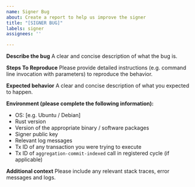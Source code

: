 ```yaml
---
name: Signer Bug
about: Create a report to help us improve the signer
title: "[SIGNER BUG]"
labels: signer
assignees: ''

---
```


**Describe the bug**
A clear and concise description of what the bug is.

**Steps To Reproduce**
Please provide detailed instructions (e.g. command line invocation with parameters) to reproduce the behavior.

**Expected behavior**
A clear and concise description of what you expected to happen.

**Environment (please complete the following information):**
 - OS: [e.g. Ubuntu / Debian]
 - Rust version
 - Version of the appropriate binary / software packages
 - Signer public key
 - Relevant log messages
 - Tx ID of any transaction you were trying to execute 
 - Tx ID of `aggregation-commit-indexed` call in registered cycle (if applicable)


**Additional context**
Please include any relevant stack traces, error messages and logs.


